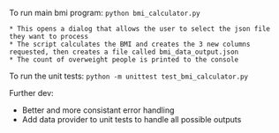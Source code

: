 To run main bmi program:
    `python bmi_calculator.py`
    
    * This opens a dialog that allows the user to select the json file they want to process
    * The script calculates the BMI and creates the 3 new columns requested, then creates a file called bmi_data_output.json
    * The count of overweight people is printed to the console
    
To run the unit tests:
    `python -m unittest test_bmi_calculator.py`
    

Further dev: 
* Better and more consistant error handling
* Add data provider to unit tests to handle all possible outputs
